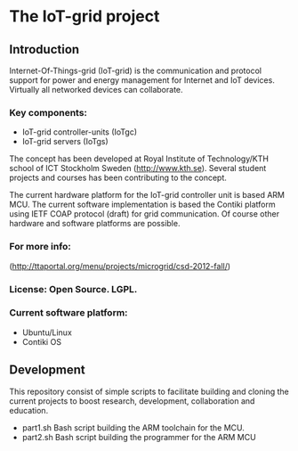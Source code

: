 The IoT-grid project
====================

Introduction
-------------
Internet-Of-Things-grid (IoT-grid) is the communication and protocol support 
for power and energy management for Internet and IoT devices. Virtually 
all networked devices can collaborate.

### Key components:
* IoT-grid controller-units (IoTgc) 
* IoT-grid servers (IoTgs)

The concept has been developed at Royal Institute of Technology/KTH school
of ICT Stockholm Sweden (http://www.kth.se). Several student projects and 
courses has been contributing to the concept.  


The current hardware platform for the IoT-grid controller unit is based ARM 
MCU. The current software implementation is based the Contiki platform using 
IETF COAP protocol (draft) for grid communication. Of course other hardware
and software platforms are possible.

### For more info:
(http://ttaportal.org/menu/projects/microgrid/csd-2012-fall/) 

### License: Open Source. LGPL.


### Current software platform:
* Ubuntu/Linux
* Contiki OS


Development
-----------
This repository consist of simple scripts to facilitate building and cloning
the current projects to boost research, development, collaboration and
education.


* part1.sh Bash script building the ARM toolchain for the MCU.
* part2.sh Bash script building the programmer for the ARM MCU

